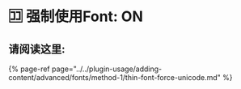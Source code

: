 # 🈁 强制使用Font: ON

## 请阅读这里:

{% page-ref page="../../plugin-usage/adding-content/advanced/fonts/method-1/thin-font-force-unicode.md" %}

